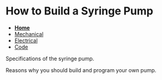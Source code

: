 # How to Build a Syringe Pump

- **[Home](/Syringe-Pump-3890/index)**
- [Mechanical](/Syringe-Pump-3890/mechanical)
- [Electrical](/Syringe-Pump-3890/electrical)
- [Code](/Syringe-Pump-3890/code)

Specifications of the syringe pump.

Reasons why you should build and program your own pump.

